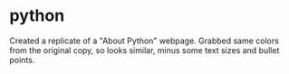 # python

Created a replicate of a "About Python" webpage.
Grabbed same colors from the original copy, so looks similar, minus some text sizes and bullet points.
